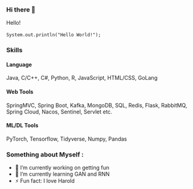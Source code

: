 ### Hi there 👋
Hello! <br><br>
```System.out.println("Hello World!");```<br>


### Skills
#### Language
Java, C/C++, C#, Python, R, JavaScript, HTML/CSS, GoLang
#### Web Tools
SpringMVC, Spring Boot, Kafka, MongoDB, SQL, Redis, Flask, RabbitMQ, Spring Cloud, Nacos, Sentinel, Servlet etc.
#### ML/DL Tools
PyTorch, Tensorflow, Tidyverse, Numpy, Pandas
 
### Something about Myself :
- 🔭 I’m currently working on getting fun
- 🌱 I’m currently learning GAN and RNN
- ⚡ Fun fact: I love Harold
